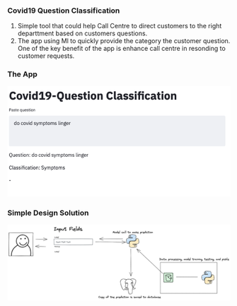 ### Covid19 Question Classification
1. Simple tool that could help Call Centre to direct customers to the right departtment based on customers questions.  
2. The app using Ml to quickly provide the category the customer question. One of the key benefit of the app is  enhance call centre in resonding to customer requests. 

### The App

![](images/app.png)

### Simple Design Solution

![](images/solution.png)